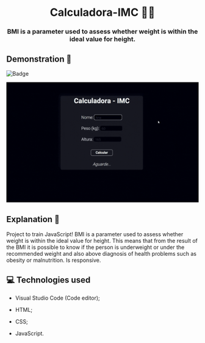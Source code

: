 #
<h1 align = 'center'> Calculadora-IMC 🏋️‍♂️</h1>
<h3 align = 'center'> BMI is a parameter used to assess whether weight is within the ideal value for height. </h1>
 
 ## Demonstration 👀 
 
  ![Badge](https://img.shields.io/static/v1?label=DEV&message=Tamila&color=01010a&style=flat&logo=)
 
 ![homepage](https://github.com/TamilaCambe/CalculadoraIMC/blob/main/assets/Design%20sem%20nome%20(6).gif)
 
 ## Explanation 📑
 
 <p> Project to train JavaScript!
BMI is a parameter used to assess whether weight is within the ideal value for height. This means that from the result of the BMI it is possible to know if the person is underweight or under the recommended weight and also above diagnosis of health problems such as obesity or malnutrition. Is responsive.<p>
 
 ## 💻 Technologies used

 * Visual Studio Code (Code editor);

* HTML;

* CSS;

* JavaScript.

